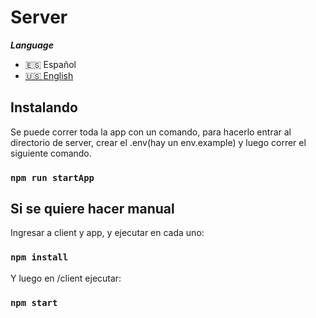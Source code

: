 # Server

**_Language_**

- 🇪🇸 Español
- [🇺🇸 English](./README.en.md)

## Instalando

Se puede correr toda la app con un comando, para hacerlo entrar al directorio de server, crear el .env(hay un env.example) y luego correr el siguiente comando.

### `npm run startApp`

## Si se quiere hacer manual

Ingresar a client y app, y ejecutar en cada uno:

### `npm install`

Y luego en /client ejecutar:

### `npm start`
